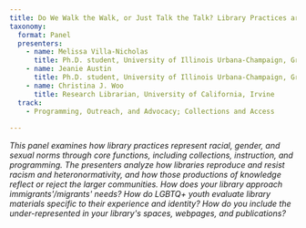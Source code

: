 ```yaml
---
title: Do We Walk the Walk, or Just Talk the Talk? Library Practices around Intersectional Needs
taxonomy:
  format: Panel
  presenters:
    - name: Melissa Villa-Nicholas
	  title: Ph.D. student, University of Illinois Urbana-Champaign, Graduate School of Library and Information Science
	- name: Jeanie Austin
	  title: Ph.D. student, University of Illinois Urbana-Champaign, Graduate School of Library and Information Science
	- name: Christina J. Woo
	  title: Research Librarian, University of California, Irvine
  track:
    - Programming, Outreach, and Advocacy; Collections and Access
	
---
```

_This panel examines how library practices represent racial, gender, and sexual norms through core functions, 
including collections, instruction, and programming. The presenters analyze how libraries reproduce and resist racism
 and heteronormativity, and how those productions of knowledge reflect or reject the larger communities. How does your library approach immigrants'/migrants' needs?  How do LGBTQ+ youth evaluate library materials specific to their experience and identity?  How do you include the under-represented in your library's spaces, webpages, and publications?_